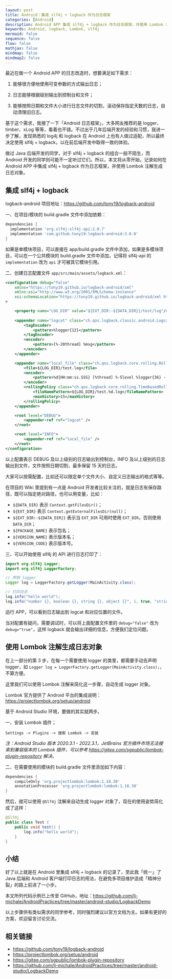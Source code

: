 ```yaml
---
layout: post
title: Android｜集成 slf4j + logback 作为日志框架
categories: [Android]
description: Android APP 集成 slf4j + logback 作为日志框架，并使用 Lombok 注解生成日志对象。
keywords: Android, logback, Lombok, slf4j
mermaid: false
sequence: false
flow: false
mathjax: false
mindmap: false
mindmap2: false
---
```


最近在做一个 Android APP 的日志改造时，想要满足如下需求：

1. 能够很方便地使用可变参数的方式输出日志；

2. 日志能够根据级别输出到控制台和文件；

3. 能够按照日期和文件大小进行日志文件的切割，滚动保存指定天数的日志，自动清理旧日志。

基于这个需求，我搜了一下「Android 日志框架」，大多网友推荐的是 logger、timber、xLog 等等，看着也不错。不过出于几年后端开发的经验和习惯，我进一步了解，发现熟悉的 log4j 和 logback 在 Android 上也有人做过适配，所以最终决定使用 slf4j + logback，以在前后端开发中取得一致的体验。

做过 Java 后端开发的同学，对于 slf4j + logback 的组合一般不陌生，而 Android 开发的同学则可能不一定听过它们。所以，本文将从零开始，记录如何在 Android APP 中集成 slf4j + logback 作为日志框架，并使用 Lombok 注解生成日志对象。

## 集成 slf4j + logback

logback-android 项目地址：<https://github.com/tony19/logback-android>

一、在项目/模块的 build.gradle 文件中添加依赖：

```groovy
dependencies {
  implementation 'org.slf4j:slf4j-api:2.0.7'
  implementation 'com.github.tony19:logback-android:3.0.0'
}
```

如果是单模块项目，可以直接在 app/build.gradle 文件中添加，如果是多模块项目，可以在一个公共模块的 build.gradle 文件中添加，记得将 slf4j-api 的 `implementation` 改为 `api` 才可被其它模块引用。

二、创建日志配置文件 `app/src/main/assets/logback.xml`：

```xml
<configuration debug="false"
    xmlns="https://tony19.github.io/logback-android/xml"
    xmlns:xsi="http://www.w3.org/2001/XMLSchema-instance"
    xsi:schemaLocation="https://tony19.github.io/logback-android/xml https://cdn.jsdelivr.net/gh/tony19/logback-android/logback.xsd"
>

    <property name="LOG_DIR" value="${EXT_DIR:-${DATA_DIR}}/test/log"/>
    
    <appender name="logcat" class="ch.qos.logback.classic.android.LogcatAppender">
        <tagEncoder>
            <pattern>%logger{12}</pattern>
        </tagEncoder>
        <encoder>
            <pattern>[%-20thread] %msg</pattern>
        </encoder>
    </appender>

    <appender name="local_file" class="ch.qos.logback.core.rolling.RollingFileAppender">
        <file>${LOG_DIR}/test.log</file>
        <encoder>
            <pattern>%d{HH:mm:ss.SSS} [%thread] %-5level %logger{36} - %msg%n</pattern>
        </encoder>
        <rollingPolicy class="ch.qos.logback.core.rolling.TimeBasedRollingPolicy">
            <fileNamePattern>${LOG_DIR}/test.%d.log</fileNamePattern>
            <maxHistory>15</maxHistory>
        </rollingPolicy>
    </appender>

    <root level="DEBUG">
        <appender-ref ref="logcat" />
    </root>

    <root level="INFO">
        <appender-ref ref="local_file" />
    </root>
</configuration>
```

以上配置表示 DEBUG 及以上级别的日志输出到控制台，INFO 及以上级别的日志输出到文件，文件按照日期切割，最多保留 15 天的日志。

大家可以按需配置，比如还可以限定单个文件大小、自定义日志输出的格式等等。

在项目的 Wiki 里提到有一点是 Android 开发者比较关注的，就是日志有保存路径，既可以指定绝对路径，也可以用变量，比如：

- `${DATA_DIR}` 表示 `Context.getFilesDir()`；
- `${EXT_DIR}` 表示 `Context.getExternalFilesDir(null)`；
- `${EXT_DIR:-${DATA_DIR}}` 表示当 `EXT_DIR` 可用时使用 `EXT_DIR`，否则使用 `DATA_DIR`；
- `${PACKAGE_NAME}` 表示包名；
- `${VERSION_NAME}` 表示版本名；
- `${VERSION_CODE}` 表示版本号。

三、可以开始使用 slf4j 的 API 进行日志打印了：

```java
import org.slf4j.Logger;
import org.slf4j.LoggerFactory;

// 声明 logger
Logger log = LoggerFactory.getLogger(MainActivity.class);

// 打印日志
log.info("hello world");
log.info("number {}, boolean {}, string {}, object {}", 1, true, "string", new Object());
```

运行 APP，可以看到日志输出到 logcat 和对应位置的文件。

当对配置有疑问，需要调试时，可以将上面配置文件里的 `debug="false"` 改为 `debug="true"`，这样 logback 就会输出详细的信息，方便我们定位问题。

## 使用 Lombok 注解生成日志对象

在上一部分的第 3 步，在每一个需要使用 logger 的类里，都需要手动去声明 logger，如 `Logger log = LoggerFactory.getLogger(MainActivity.class);`，不算方便。

这里我们可以使用 Lombok 注解来简化这一步骤，自动生成 logger 对象。

Lombok 官方提供了 Android 平台的集成说明：<https://projectlombok.org/setup/android>

基于 Android Studio 环境，要做的其实就两步。

一、安装 Lombok 插件；

`Settings -> Plugins -> 搜索 Lombok -> 安装`

*注：Android Studio 版本 2020.3.1 - 2022.3.1，JetBrains 官方插件市场无法搜索到兼容版本的 Lombok 插件，可以参考 <https://gitee.com/sgpublic/lombok-plugin-repository> 解决。*

二、在需要使用的模块的 build.gradle 文件里添加如下内容：

```groovy
dependencies {
	compileOnly 'org.projectlombok:lombok:1.18.30'
	annotationProcessor 'org.projectlombok:lombok:1.18.30'
}
```

然后，就可以使用 `@Slf4j` 注解来自动生成 logger 对象了，现在的使用姿势简化成了这样：

```java
@Slf4j
public class Test {
    public void test() {
        log.info("hello world");
    }
}
```

## 小结

好了以上就是在 Android 里集成 slf4j + logback 的记录了，至此我「统一」了 Java 后端和 Android 客户端打印日志的用法，在避免多项目维护造成「精神分裂」的路上前进了一小步。

本文所列代码示例已上传至 GitHub，地址：<https://github.com/lj-michale/AndroidPractices/tree/master/android-studio/LogbackDemo>

以上步骤供有类似需求的同学参考，同时强烈建议以官方文档为主。如果有更好的方案，欢迎留言讨论交流。

## 相关链接

- <https://github.com/tony19/logback-android>
- <https://projectlombok.org/setup/android>
- <https://gitee.com/sgpublic/lombok-plugin-repository>
- <https://github.com/lj-michale/AndroidPractices/tree/master/android-studio/LogbackDemo>